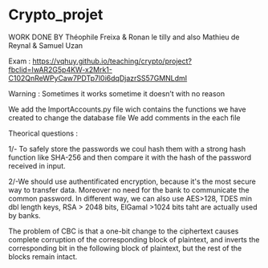 # Crypto_projet

WORK DONE BY Théophile Freixa & Ronan le tilly      and also Mathieu de Reynal & Samuel Uzan

Exam : https://vqhuy.github.io/teaching/crypto/project?fbclid=IwAR2G5p4KW-x2Mrk1-C102QnReWPyCaw7PDTp7l0i6dqDjazrSS57GMNLdmI

Warning :  Sometimes it works sometime it doesn’t with no reason

We add the ImportAccounts.py file wich contains the functions we have created to change the database file
We add comments in the each file


Theorical questions : 

1/- To safely store the passwords we coul hash them with a strong hash function like SHA-256 and then compare it with the hash of the password received in input. 

2/-We should use authentificated encryption, because it's the most secure way to transfer data. Moreover no need for the bank to communicate the common password. 
In different way, we can also use AES>128, TDES min dbl length keys, RSA > 2048 bits, ElGamal >1024 bits taht are actually used by banks.

The problem of CBC is that a one-bit change to the ciphertext causes complete corruption of the corresponding block of plaintext, and inverts the corresponding bit in the following block of plaintext, but the rest of the blocks remain intact.
